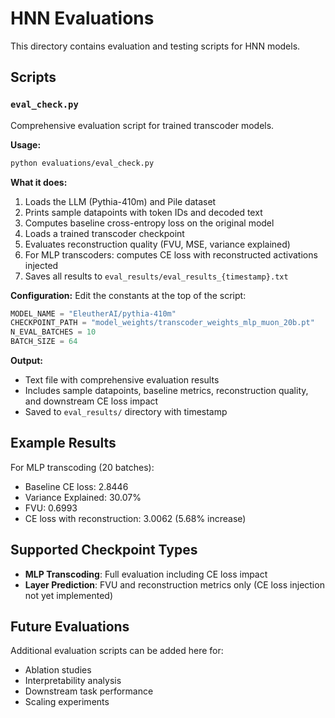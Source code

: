 # HNN Evaluations

This directory contains evaluation and testing scripts for HNN models.

## Scripts

### `eval_check.py`
Comprehensive evaluation script for trained transcoder models.

**Usage:**
```bash
python evaluations/eval_check.py
```

**What it does:**
1. Loads the LLM (Pythia-410m) and Pile dataset
2. Prints sample datapoints with token IDs and decoded text
3. Computes baseline cross-entropy loss on the original model
4. Loads a trained transcoder checkpoint
5. Evaluates reconstruction quality (FVU, MSE, variance explained)
6. For MLP transcoders: computes CE loss with reconstructed activations injected
7. Saves all results to `eval_results/eval_results_{timestamp}.txt`

**Configuration:**
Edit the constants at the top of the script:
```python
MODEL_NAME = "EleutherAI/pythia-410m"
CHECKPOINT_PATH = "model_weights/transcoder_weights_mlp_muon_20b.pt"
N_EVAL_BATCHES = 10
BATCH_SIZE = 64
```

**Output:**
- Text file with comprehensive evaluation results
- Includes sample datapoints, baseline metrics, reconstruction quality, and downstream CE loss impact
- Saved to `eval_results/` directory with timestamp

## Example Results

For MLP transcoding (20 batches):
- Baseline CE loss: 2.8446
- Variance Explained: 30.07%
- FVU: 0.6993
- CE loss with reconstruction: 3.0062 (5.68% increase)

## Supported Checkpoint Types

- **MLP Transcoding**: Full evaluation including CE loss impact
- **Layer Prediction**: FVU and reconstruction metrics only (CE loss injection not yet implemented)

## Future Evaluations

Additional evaluation scripts can be added here for:
- Ablation studies
- Interpretability analysis
- Downstream task performance
- Scaling experiments
